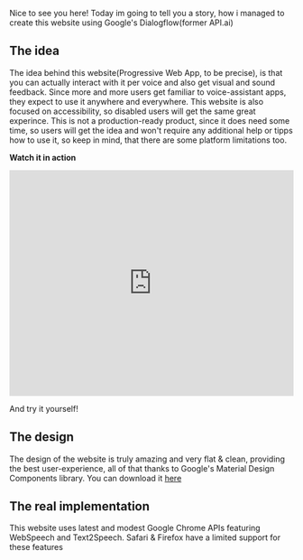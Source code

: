 Nice to see you here! Today im going to tell you a story, how i managed to create this website using Google's Dialogflow(former API.ai)

## The idea

The idea behind this website(Progressive Web App, to be precise), is that you can actually interact with it per voice and also get visual and sound feedback. Since more and more users get familiar to voice-assistant apps, they expect to use it anywhere and everywhere. This website is also focused on accessibility, so disabled users will get the same great experince. This is not a production-ready product, since it does need some time, so users will get the idea and won't require any additional help or tipps how to use it, so keep in mind, that there are some platform limitations too.

**Watch it in action**

<iframe width="100%" height="400px" src="https://www.youtube.com/embed/_Cl1DykjS9Y?rel=0&amp;showinfo=0" frameborder="0" allowfullscreen></iframe>

And try it yourself!

## The design

The design of the website is truly amazing and very flat & clean, providing the best user-experience, all of that thanks to Google's Material Design Components library. You can download it [here](https://material.io)

## The real implementation

This website uses latest and modest Google Chrome APIs featuring WebSpeech and Text2Speech. Safari & Firefox have a limited support for these features